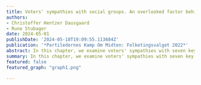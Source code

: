 ```yaml
---
title: Voters' sympathies with social groups. An overlooked factor behind party choice
authors:
- Christoffer Hentzer Dausgaard
- Rune Stubager
date: 2024-05-01
publishDate: '2024-05-18T19:09:55.113684Z'
publication: '*Partiledernes Kamp Om Midten: Folketingsvalget 2022*'
abstract: In this chapter, we examine voters' sympathies with seven key groups - the young and the elderly; the working class and the upper middle class; urban and non-urban dwellers; and Muslims - and how these sympathies are related to party choice. The groups experience varying levels of sympathy among voters, and voters' perceptions of which parties represent each group change somewhat over time. Furthermore, we find that voters' attitudes towards the groups affect their party choice, such that parties associated with a given group receive more votes among those who sympathise with the group. This points to group sympathies as an overlooked explanation in electoral research, which has long focused on objective group memberships. Despite the diminished importance of group memberships, our analyses show that social groups still play an important role in Danish voter behaviour. 
summary: In this chapter, we examine voters' sympathies with seven key groups - the young and the elderly; the working class and the upper middle class; urban and non-urban dwellers; and Muslims - and how these sympathies are related to party choice. We find that voters' attitudes towards the groups affect their party choice, such that parties associated with a given group receive more votes among those who sympathise with the group. This points to group sympathies as a neglected explanation in electoral research, which has long focused on objective group memberships. Despite the diminished importance of group memberships, our analyses show that social groups still play an important role in Danish voter behaviour. 
featured: false
featured_graph: "graph1.png"

---
```

